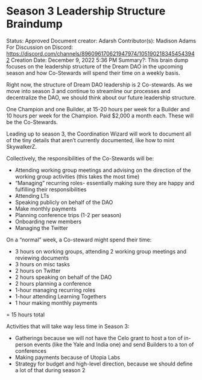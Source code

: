 # Season 3 Leadership Structure Braindump

Status: Approved
Document creator: Adarsh
Contributor(s): Madison Adams
For Discussion on Discord: https://discord.com/channels/896096170621947974/1051902183454543942
Creation Date: December 9, 2022 5:36 PM
Summary?: This brain dump focuses on the leadership structure of the Dream DAO in the upcoming season and how Co-Stewards will spend their time on a weekly basis.

Right now, the structure of Dream DAO leadership is 2 Co-stewards. As we move into season 3 and continue to streamline our processes and decentralize the DAO, we should think about our future leadership structure. 

One Champion and one Builder, at 15-20 hours per week for a Builder and 10 hours per week for the Champion. Paid $2,000 a month each. These will be the Co-Stewards. 

Leading up to season 3, the Coordination Wizard will work to document all of the tiny details that aren’t currently documented, like how to mint SkywalkerZ.

Collectively, the responsibilities of the Co-Stewards will be:

- Attending working group meetings and advising on the direction of the working group activities (this takes the most time)
- “Managing” recurring roles- essentially making sure they are happy and fulfilling their responsibilities
- Attending LTs
- Speaking publicly on behalf of the DAO
- Make monthly payments
- Planning conference trips (1-2 per season)
- Onboarding new members
- Managing the Twitter

On a “normal” week, a Co-steward might spend their time: 

- 3 hours on working groups, attending 2 working group meetings and reviewing documents
- 3 hours on misc tasks
- 2 hours on Twitter
- 2 hours speaking on behalf of the DAO
- 2 hours planning a conference
- 1-hour managing recurring roles
- 1-hour attending Learning Togethers
- 1 hour making monthly payments

= 15 hours total 

Activities that will take way less time in Season 3: 

- Gatherings because we will not have the Celo grant to host a ton of in-person events (like the Yale and India one) and send Builders to a ton of conferences
- Making payments because of Utopia Labs
- Strategy for budget and high-level direction, because we should define a lot of that during season 2